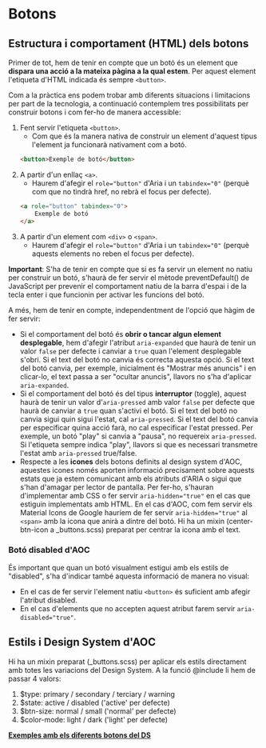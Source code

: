 # Botons

## Estructura i comportament (HTML) dels botons

Primer de tot, hem de tenir en compte que un botó és un element que **dispara una acció a la mateixa pàgina a la qual estem**. Per aquest element l'etiqueta d'HTML indicada és sempre `<button>`.

Com a la pràctica ens podem trobar amb diferents situacions i limitacions per part de la tecnologia, a continuació contemplem tres possibilitats per construir botons i com fer-ho de manera accessible:

1. Fent servir l'etiqueta `<button>`. 
    * Com que és la manera nativa de construir un element d'aquest tipus l'element ja funcionarà nativament com a botó.
    ```html
    <button>Exemple de botó</button>
    ```
2. A partir d'un enllaç `<a>`.
    * Haurem d'afegir el `role="button"` d'Aria i un `tabindex="0"` (perquè com que no tindrà href, no rebrà el focus per defecte).
    ```html
    <a role="button" tabindex="0">
        Exemple de botó
    </a>
    ```
3. A partir d'un element com `<div>` o `<span>`.
    * Haurem d'afegir el `role="button"` d'Aria i un `tabindex="0"` (perquè aquests elements no reben el focus per defecte).

**Important**: S'ha de tenir en compte que si es fa servir un element no natiu per construir un botó, s'haurà de fer servir el mètode preventDefault() de JavaScript per prevenir el comportament natiu de la barra d'espai i de la tecla enter i que funcionin per activar les funcions del botó.

A més, hem de tenir en compte, independentment de l'opció que hàgim de fer servir: 

* Si el comportament del botó és **obrir o tancar algun element desplegable**, hem d'afegir l'atribut `aria-expanded` que haurà de tenir un valor `false` per defecte i canviar a `true` quan l'element desplegable s'obri. Si el text del botó no canvia és correcta aquesta opció. Si el text del botó canvia, per exemple, inicialment és "Mostrar més anuncis" i en clicar-lo, el text passa a ser "ocultar anuncis", llavors no s'ha d'aplicar `aria-expanded`.
* Si el comportament del botó és del tipus **interruptor** (toggle), aquest haurà de tenir un valor d'`aria-pressed` amb valor `false` per defecte que haurà de canviar a `true`  quan s'activi el botó. Si el text del botó no canvia sigui quin sigui l'estat, cal `aria-pressed`. Si el text del botó canvia per especificar quina acció farà, no cal especificar l'estat pressed. Per exemple, un botó "play" si canvia a "pausa", no requereix `aria-pressed`. Si l'etiqueta sempre indica "play", llavors si que es necessari transmetre l'estat amb `aria-pressed` true/false.
* Respecte a les **icones** dels botons definits al design system d'AOC, aquestes icones només aporten informació precisament sobre aquests estats que ja estem comunicant amb els atributs d'ARIA o sigui que s'han d'amagar per lector de pantalla. Per fer-ho, s'hauran d'implementar amb CSS o fer servir `aria-hidden="true"` en el cas que estiguin implementats amb HTML. En el cas d'AOC, com fem servir els Material Icons de Google hauríem de fer servir `aria-hidden="true"` al `<span>` amb la icona que anirà a dintre del botó. Hi ha un mixin (center-btn-icon a _buttons.scss) preparat per centrar la icona amb el text.

### Botó disabled d'AOC

És important que quan un botó visualment estigui amb els estils de "disabled", s'ha d'indicar també aquesta informació de manera no visual:
* En el cas de fer servir l'element natiu `<button>` és suficient amb afegir l'atribut disabled.
* En el cas d'elements que no accepten aquest atribut farem servir `aria-disabled="true"`.

## Estils i Design System d'AOC

Hi ha un mixin preparat (_buttons.scss) per aplicar els estils directament amb totes les variacions del Design System. A la funció @include li hem de passar 4 valors:  
1. $type: primary / secondary / terciary / warning
2. $state: active / disabled ('active' per defecte)
3. $btn-size: normal / small ('normal' per defecte)
4. $color-mode: light / dark ('light' per defecte)

**[Exemples amb els diferents botons del DS](../../web/components-sample/buttons.html)**
